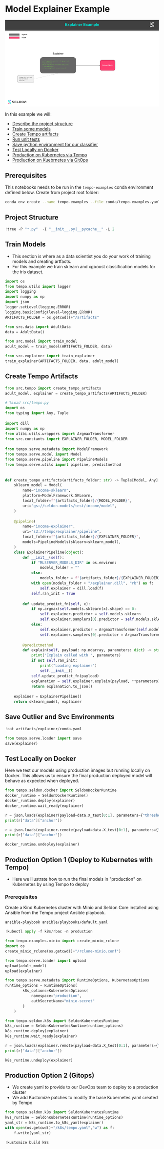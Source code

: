 # Model Explainer Example

![architecture](architecture.png)

In this example we will:

  * [Describe the project structure](#Project-Structure)
  * [Train some models](#Train-Models)
  * [Create Tempo artifacts](#Create-Tempo-Artifacts)
  * [Run unit tests](#Unit-Tests)
  * [Save python environment for our classifier](#Save-Classifier-Environment)
  * [Test Locally on Docker](#Test-Locally-on-Docker)
  * [Production on Kubernetes via Tempo](#Production-Option-1-(Deploy-to-Kubernetes-with-Tempo))
  * [Prodiuction on Kuebrnetes via GitOps](#Production-Option-2-(Gitops))

## Prerequisites

This notebooks needs to be run in the `tempo-examples` conda environment defined below. Create from project root folder:

```bash
conda env create --name tempo-examples --file conda/tempo-examples.yaml
```

## Project Structure


```python
!tree -P "*.py"  -I "__init__.py|__pycache__" -L 2
```

## Train Models

 * This section is where as a data scientist you do your work of training models and creating artfacts.
 * For this example we train sklearn and xgboost classification models for the iris dataset.


```python
import os
from tempo.utils import logger
import logging
import numpy as np
import json
logger.setLevel(logging.ERROR)
logging.basicConfig(level=logging.ERROR)
ARTIFACTS_FOLDER = os.getcwd()+"/artifacts"
```


```python
from src.data import AdultData
data = AdultData()
```


```python
from src.model import train_model
adult_model = train_model(ARTIFACTS_FOLDER, data)
```


```python
from src.explainer import train_explainer
train_explainer(ARTIFACTS_FOLDER, data, adult_model)
```

## Create Tempo Artifacts



```python
from src.tempo import create_tempo_artifacts
adult_model, explainer = create_tempo_artifacts(ARTIFACTS_FOLDER)
```


```python
# %load src/tempo.py
import os
from typing import Any, Tuple

import dill
import numpy as np
from alibi.utils.wrappers import ArgmaxTransformer
from src.constants import EXPLAINER_FOLDER, MODEL_FOLDER

from tempo.serve.metadata import ModelFramework
from tempo.serve.model import Model
from tempo.serve.pipeline import PipelineModels
from tempo.serve.utils import pipeline, predictmethod


def create_tempo_artifacts(artifacts_folder: str) -> Tuple[Model, Any]:
    sklearn_model = Model(
        name="income-sklearn",
        platform=ModelFramework.SKLearn,
        local_folder=f"{artifacts_folder}/{MODEL_FOLDER}",
        uri="gs://seldon-models/test/income/model",
    )

    @pipeline(
        name="income-explainer",
        uri="s3://tempo/explainer/pipeline",
        local_folder=f"{artifacts_folder}/{EXPLAINER_FOLDER}",
        models=PipelineModels(sklearn=sklearn_model),
    )
    class ExplainerPipeline(object):
        def __init__(self):
            if "MLSERVER_MODELS_DIR" in os.environ:
                models_folder = ""
            else:
                models_folder = f"{artifacts_folder}/{EXPLAINER_FOLDER}"
            with open(models_folder + "/explainer.dill", "rb") as f:
                self.explainer = dill.load(f)
            self.ran_init = True

        def update_predict_fn(self, x):
            if np.argmax(self.models.sklearn(x).shape) == 0:
                self.explainer.predictor = self.models.sklearn
                self.explainer.samplers[0].predictor = self.models.sklearn
            else:
                self.explainer.predictor = ArgmaxTransformer(self.models.sklearn)
                self.explainer.samplers[0].predictor = ArgmaxTransformer(self.models.sklearn)

        @predictmethod
        def explain(self, payload: np.ndarray, parameters: dict) -> str:
            print("Explain called with ", parameters)
            if not self.ran_init:
                print("Loading explainer")
                self.__init__()
            self.update_predict_fn(payload)
            explanation = self.explainer.explain(payload, **parameters)
            return explanation.to_json()

    explainer = ExplainerPipeline()
    return sklearn_model, explainer

```

## Save Outlier and Svc Environments



```python
!cat artifacts/explainer/conda.yaml
```


```python
from tempo.serve.loader import save
save(explainer)
```

## Test Locally on Docker

Here we test our models using production images but running locally on Docker. This allows us to ensure the final production deployed model will behave as expected when deployed.


```python
from tempo.seldon.docker import SeldonDockerRuntime
docker_runtime = SeldonDockerRuntime()
docker_runtime.deploy(explainer)
docker_runtime.wait_ready(explainer)
```


```python
r = json.loads(explainer(payload=data.X_test[0:1], parameters={"threshold":0.99}))
print(r["data"]["anchor"])
```


```python
r = json.loads(explainer.remote(payload=data.X_test[0:1], parameters={"threshold":0.99}))
print(r["data"]["anchor"])
```


```python
docker_runtime.undeploy(explainer)
```

## Production Option 1 (Deploy to Kubernetes with Tempo)

 * Here we illustrate how to run the final models in "production" on Kubernetes by using Tempo to deploy
 
 ### Prerequisites
 
 Create a Kind Kubernetes cluster with Minio and Seldon Core installed using Ansible from the Tempo project Ansible playbook.
 
 ```
 ansible-playbook ansible/playbooks/default.yaml
 ```


```python
!kubectl apply -f k8s/rbac -n production
```


```python
from tempo.examples.minio import create_minio_rclone
import os
create_minio_rclone(os.getcwd()+"/rclone-minio.conf")
```


```python
from tempo.serve.loader import upload
upload(adult_model)
upload(explainer)
```


```python
from tempo.serve.metadata import RuntimeOptions, KubernetesOptions
runtime_options = RuntimeOptions(
        k8s_options=KubernetesOptions(
            namespace="production",
            authSecretName="minio-secret"
        )
    )
```


```python
from tempo.seldon.k8s import SeldonKubernetesRuntime
k8s_runtime = SeldonKubernetesRuntime(runtime_options)
k8s_runtime.deploy(explainer)
k8s_runtime.wait_ready(explainer)
```


```python
r = json.loads(explainer.remote(payload=data.X_test[0:1], parameters={"threshold":0.95}))
print(r["data"]["anchor"])
```


```python
k8s_runtime.undeploy(explainer)
```

## Production Option 2 (Gitops)

 * We create yaml to provide to our DevOps team to deploy to a production cluster
 * We add Kustomize patches to modify the base Kubernetes yaml created by Tempo


```python
from tempo.seldon.k8s import SeldonKubernetesRuntime
k8s_runtime = SeldonKubernetesRuntime(runtime_options)
yaml_str = k8s_runtime.to_k8s_yaml(explainer)
with open(os.getcwd()+"/k8s/tempo.yaml","w") as f:
    f.write(yaml_str)
```


```python
!kustomize build k8s
```
